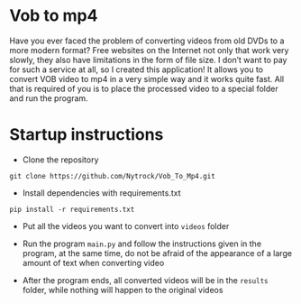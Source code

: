 # Vob to mp4
Have you ever faced the problem of converting videos from old DVDs to a more modern format? Free websites on the Internet not only
that work very slowly, they also have limitations in the form of file size. I don’t want to pay for such a service at all, so I created this application!
It allows you to convert VOB video to mp4 in a very simple way and it works quite fast. All that is required of you is to place the processed
video to a special folder and run the program.

# Startup instructions
- Clone the repository

```shell
git clone https://github.com/Nytrock/Vob_To_Mp4.git
```

- Install dependencies with requirements.txt
```shell
pip install -r requirements.txt
```

- Put all the videos you want to convert into `videos` folder

- Run the program `main.py` and follow the instructions given in the program, at the same time, 
do not be afraid of the appearance of a large amount of text when converting video

- After the program ends, all converted videos will be in the `results` folder, while nothing will happen to the original videos
